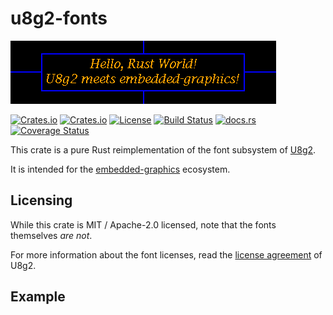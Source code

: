 # u8g2-fonts

[![Hello World text rendered by this crate](examples/hello_world.png?raw=true)](examples/simulator/src/bin/hello_world_banner.rs)

[![Crates.io](https://img.shields.io/crates/v/u8g2-fonts)](https://crates.io/crates/u8g2-fonts)
[![Crates.io](https://img.shields.io/crates/d/u8g2-fonts)](https://crates.io/crates/u8g2-fonts)
[![License](https://img.shields.io/crates/l/u8g2-fonts)](https://github.com/Finomnis/u8g2-fonts/blob/main/LICENSE)
[![Build Status](https://img.shields.io/github/workflow/status/Finomnis/u8g2-fonts/CI/main)](https://github.com/Finomnis/u8g2-fonts/actions/workflows/ci.yml?query=branch%3Amain)
[![docs.rs](https://img.shields.io/docsrs/u8g2-fonts)](https://docs.rs/u8g2-fonts)
[![Coverage Status](https://img.shields.io/coveralls/github/Finomnis/u8g2-fonts/main)](https://coveralls.io/github/Finomnis/u8g2-fonts?branch=main)

This crate is a pure Rust reimplementation of the font subsystem of [U8g2](https://github.com/olikraus/u8g2).

It is intended for the [embedded-graphics](https://crates.io/crates/embedded-graphics) ecosystem.


## Licensing

While this crate is MIT / Apache-2.0 licensed, note that the fonts themselves *are not*.

For more information about the font licenses, read the [license agreement](https://github.com/olikraus/u8g2/blob/master/LICENSE) of U8g2.


## Example
